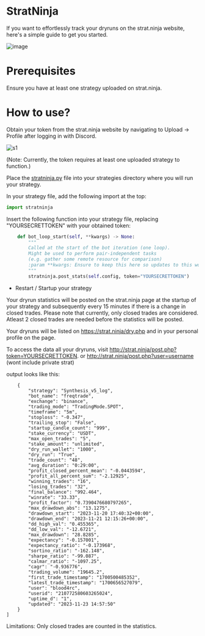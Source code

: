 # StratNinja
If you want to effortlessly track your dryruns on the strat.ninja website, here's a simple guide to get you started.

![image](https://github.com/Bloodhunter4rc/stratninja/assets/8630485/29b698a3-03a5-4937-85fd-7c3deda6aef5)


# Prerequisites
Ensure you have at least one strategy uploaded on strat.ninja.

# How to use?

Obtain your token from the strat.ninja website by navigating to Upload -> Profile after logging in with Discord.

![s1](https://github.com/Bloodhunter4rc/stratninja/assets/8630485/6606075c-5b1f-494f-b6dc-2988a6d16762)

(Note: Currently, the token requires at least one uploaded strategy to function.)

Place the [stratninja.py](https://github.com/Bloodhunter4rc/stratninja/blob/main/stratninja.py) file into your strategies directory where you will run your strategy.

In your strategy file, add the following import at the top:

```python
import stratninja
```
Insert the following function into your strategy file, replacing "YOURSECRETTOKEN" with your obtained token:

```python
    def bot_loop_start(self, **kwargs) -> None:
        """
        Called at the start of the bot iteration (one loop).
        Might be used to perform pair-independent tasks
        (e.g. gather some remote resource for comparison)
        :param **kwargs: Ensure to keep this here so updates to this won't break your strategy.
        """
        stratninja.post_stats(self.config, token="YOURSECRETTOKEN")
```

- Restart / Startup your strategy

Your dryrun statistics will be posted on the strat.ninja page at the startup of your strategy and subsequently every 15 minutes if there is a change in closed trades. Please note that currently, only closed trades are considered.
Atleast 2 closed trades are needed before the statistics will be posted.

Your dryruns will be listed on https://strat.ninja/dry.php and in your personal profile on the page.

To access the data all your dryruns, visit http://strat.ninja/post.php?token=YOURSECRETTOKEN.
or http://strat.ninja/post.php?user=username (wont include private strat)

output looks like this:
```json[
    {
        "strategy": "Synthesis_v5_log",
        "bot_name": "freqtrade",
        "exchange": "binance",
        "trading_mode": "TradingMode.SPOT",
        "timeframe": "5m",
        "stoploss": "-0.347",
        "trailing_stop": "False",
        "startup_candle_count": "999",
        "stake_currency": "USDT",
        "max_open_trades": "5",
        "stake_amount": "unlimited",
        "dry_run_wallet": "1000",
        "dry_run": "True",
        "trade_count": "48",
        "avg_duration": "0:29:00",
        "profit_closed_percent_mean": "-0.0443594",
        "profit_all_percent_sum": "-2.12925",
        "winning_trades": "16",
        "losing_trades": "32",
        "final_balance": "992.464",
        "winrate": "33.33",
        "profit_factor": "0.7390476680797265",
        "max_drawdown_abs": "13.1275",
        "drawdown_start": "2023-11-20 17:40:32+00:00",
        "drawdown_end": "2023-11-21 12:15:26+00:00",
        "dd_high_val": "0.455365",
        "dd_low_val": "-12.6721",
        "max_drawdown": "28.8285",
        "expectancy": "-0.157001",
        "expectancy_ratio": "-0.173968",
        "sortino_ratio": "-162.148",
        "sharpe_ratio": "-99.087",
        "calmar_ratio": "-1097.25",
        "cagr": "-0.936776",
        "trading_volume": "19645.2",
        "first_trade_timestamp": "1700500485352",
        "latest_trade_timestamp": "1700656527079",
        "user": "blood4rc",
        "userid": "210772580603265024",
        "uptime_d": "1",
        "updated": "2023-11-23 14:57:50"
    }
]
```
Limitations: Only closed trades are counted in the statistics.
